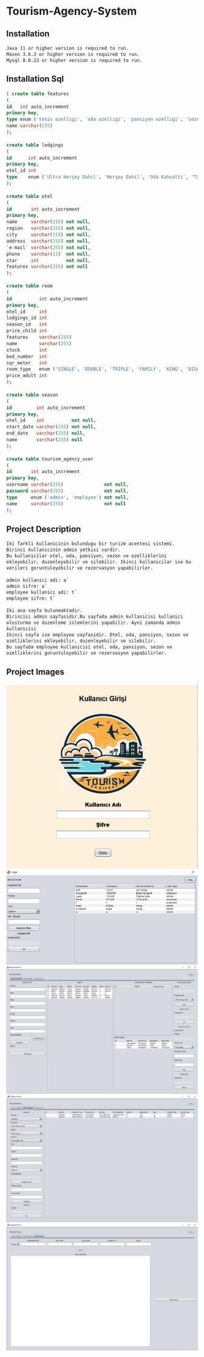 ﻿# Tourism-Agency-System


## Installation
    Java 11 or higher version is required to run.
    Maven 3.6.3 or higher version is required to run.
    Mysql 8.0.23 or higher version is required to run.



## Installation Sql
``` sql
( create table features
(
id   int auto_increment
primary key,
type enum ('tesis ozelligi', 'oda ozelligi', 'pansiyon ozelligi', 'sezon ozellikleri') null,
name varchar(255)                                                                      null
);

create table lodgings
(
id      int auto_increment
primary key,
otel_id int                                                                                                                                      not null,
type    enum ('Ultra Herşey Dahil', 'Herşey Dahil', 'Oda Kahvaltı', 'Tam Pansiyon', 'Yarım Pansiyon', 'Sadece Yatak', 'Alkol Hariç Full Credit') not null
);

create table otel
(
id       int auto_increment
primary key,
name     varchar(255) not null,
region   varchar(255) not null,
city     varchar(255) not null,
address  varchar(255) not null,
`e-mail` varchar(255) not null,
phone    varchar(11)  not null,
star     int          not null,
features varchar(255) not null
);

create table room
(
id          int auto_increment
primary key,
otel_id     int                                                                                           not null,
lodgings_id int                                                                                           not null,
season_id   int                                                                                           not null,
price_child int                                                                                           not null,
features    varchar(255)                                                                                  not null,
name        varchar(255)                                                                                  not null,
stock       int                                                                                           not null,
bed_number  int                                                                                           null,
sqr_meter   int                                                                                           null,
room_type   enum ('SINGLE', 'DOUBLE', 'TRIPLE', 'FAMILY', 'KING', 'DISABLED', 'JUNIOR', 'DUBLEX', 'SUIT') null,
price_adult int                                                                                           null
);

create table season
(
id         int auto_increment
primary key,
otel_id    int          not null,
start_date varchar(255) not null,
end_date   varchar(255) null,
name       varchar(255) null
);

create table tourism_agency_user
(
id       int auto_increment
primary key,
username varchar(255)               not null,
password varchar(255)               not null,
type     enum ('admin', 'employee') not null,
name     varchar(255)               not null
);
```
## Project Description
    Iki farkli kullanicinin bulundugu bir turizm acentesi sistemi. 
    Birinci kullanicinin admin yetkisi vardir.
    Bu kullanicilar otel, oda, pansiyon, sezon ve ozelliklerini ekleyebilir, duzenleyebilir ve silebilir. Ikinci kullanicilar ise bu verileri goruntuleyebilir ve rezervasyon yapabilirler.
    
    admin kullanici adi: a`
    admin sifre: a`
    employee kullanici adi: t`
    employee sifre: t`
    
    Iki ana sayfa bulunmaktadir. 
    Birincisi admin sayfasidir.Bu sayfada admin kullanicisi kullanici olusturma ve duzenleme islemlerini yapabilir. Ayni zamanda admin kullanicisi
    Ikinci sayfa ise employee sayfasidir. Otel, oda, pansiyon, sezon ve ozelliklerini ekleyebilir, duzenleyebilir ve silebilir. 
    Bu sayfada employee kullanicisi otel, oda, pansiyon, sezon ve ozelliklerini goruntuleyebilir ve rezervasyon yapabilirler.


## Project Images
![img.png](img.png)
![img_1.png](img_1.png)
![img_2.png](img_2.png)
![img_3.png](img_3.png)
![img_4.png](img_4.png)